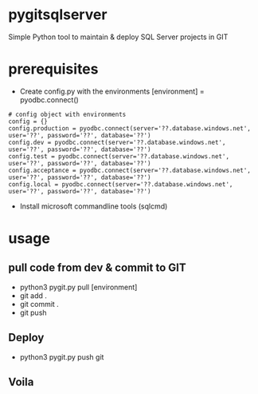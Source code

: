# pygitsqlserver
Simple Python tool to maintain &amp; deploy SQL Server projects in GIT

# prerequisites
- Create config.py with the environments [environment] = pyodbc.connect()
```
# config object with environments
config = {}
config.production = pyodbc.connect(server='??.database.windows.net', user='??', password='??', database='??')
config.dev = pyodbc.connect(server='??.database.windows.net', user='??', password='??', database='??')
config.test = pyodbc.connect(server='??.database.windows.net', user='??', password='??', database='??')
config.acceptance = pyodbc.connect(server='??.database.windows.net', user='??', password='??', database='??')
config.local = pyodbc.connect(server='??.database.windows.net', user='??', password='??', database='??')
```

- Install microsoft commandline tools (sqlcmd)

# usage

## pull code from dev & commit to GIT
- python3 pygit.py pull [environment] 
- git add .
- git commit .
- git push

## Deploy 
- python3 pygit.py push git   

## Voila
